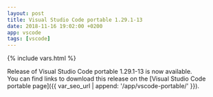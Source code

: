 ```yaml
---
layout: post
title: Visual Studio Code portable 1.29.1-13
date: 2018-11-16 19:02:00 +0200
app: vscode
tags: [vscode]
---
```

{% include vars.html %}

Release of Visual Studio Code portable 1.29.1-13 is now available.<br />
You can find links to download this release on the [Visual Studio Code portable page]({{ var_seo_url | append: '/app/vscode-portable/' }}).